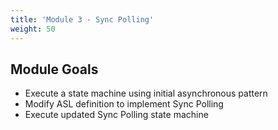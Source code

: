 ```yaml
---
title: 'Module 3 - Sync Polling'
weight: 50
---
```


## Module Goals

- Execute a state machine using initial asynchronous pattern
- Modify ASL definition to implement Sync Polling
- Execute updated Sync Polling state machine
